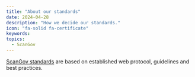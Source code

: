 ```yaml
---
title: "About our standards"
date: 2024-04-28
description: "How we decide our standards."
icon: "fa-solid fa-certificate"
keywords: 
topics:
  - ScanGov
---
```


[ScanGov standards](/standards) are based on established web protocol, guidelines and best practices.